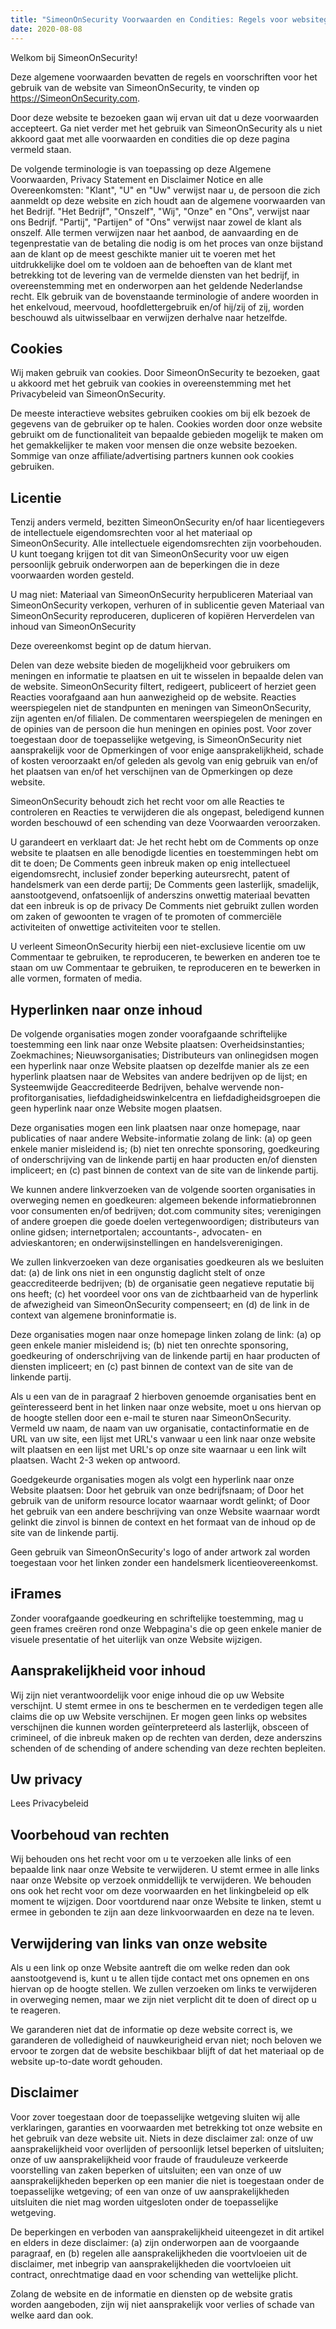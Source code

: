 ```yaml
---
title: "SimeonOnSecurity Voorwaarden en Condities: Regels voor websitegebruik"
date: 2020-08-08
---
```


Welkom bij SimeonOnSecurity!

Deze algemene voorwaarden bevatten de regels en voorschriften voor het gebruik van de website van SimeonOnSecurity, te vinden op https://SimeonOnSecurity.com.

Door deze website te bezoeken gaan wij ervan uit dat u deze voorwaarden accepteert. Ga niet verder met het gebruik van SimeonOnSecurity als u niet akkoord gaat met alle voorwaarden en condities die op deze pagina vermeld staan.

De volgende terminologie is van toepassing op deze Algemene Voorwaarden, Privacy Statement en Disclaimer Notice en alle Overeenkomsten: "Klant", "U" en "Uw" verwijst naar u, de persoon die zich aanmeldt op deze website en zich houdt aan de algemene voorwaarden van het Bedrijf. "Het Bedrijf", "Onszelf", "Wij", "Onze" en "Ons", verwijst naar ons Bedrijf. "Partij", "Partijen" of "Ons" verwijst naar zowel de klant als onszelf. Alle termen verwijzen naar het aanbod, de aanvaarding en de tegenprestatie van de betaling die nodig is om het proces van onze bijstand aan de klant op de meest geschikte manier uit te voeren met het uitdrukkelijke doel om te voldoen aan de behoeften van de klant met betrekking tot de levering van de vermelde diensten van het bedrijf, in overeenstemming met en onderworpen aan het geldende Nederlandse recht. Elk gebruik van de bovenstaande terminologie of andere woorden in het enkelvoud, meervoud, hoofdlettergebruik en/of hij/zij of zij, worden beschouwd als uitwisselbaar en verwijzen derhalve naar hetzelfde.

## Cookies

Wij maken gebruik van cookies. Door SimeonOnSecurity te bezoeken, gaat u akkoord met het gebruik van cookies in overeenstemming met het Privacybeleid van SimeonOnSecurity.

De meeste interactieve websites gebruiken cookies om bij elk bezoek de gegevens van de gebruiker op te halen. Cookies worden door onze website gebruikt om de functionaliteit van bepaalde gebieden mogelijk te maken om het gemakkelijker te maken voor mensen die onze website bezoeken. Sommige van onze affiliate/advertising partners kunnen ook cookies gebruiken.

## Licentie

Tenzij anders vermeld, bezitten SimeonOnSecurity en/of haar licentiegevers de intellectuele eigendomsrechten voor al het materiaal op SimeonOnSecurity. Alle intellectuele eigendomsrechten zijn voorbehouden. U kunt toegang krijgen tot dit van SimeonOnSecurity voor uw eigen persoonlijk gebruik onderworpen aan de beperkingen die in deze voorwaarden worden gesteld.

U mag niet:
Materiaal van SimeonOnSecurity herpubliceren Materiaal van SimeonOnSecurity verkopen, verhuren of in sublicentie geven Materiaal van SimeonOnSecurity reproduceren, dupliceren of kopiëren Herverdelen van inhoud van SimeonOnSecurity

Deze overeenkomst begint op de datum hiervan.

Delen van deze website bieden de mogelijkheid voor gebruikers om meningen en informatie te plaatsen en uit te wisselen in bepaalde delen van de website. SimeonOnSecurity filtert, redigeert, publiceert of herziet geen Reacties voorafgaand aan hun aanwezigheid op de website. Reacties weerspiegelen niet de standpunten en meningen van SimeonOnSecurity, zijn agenten en/of filialen. De commentaren weerspiegelen de meningen en de opinies van de persoon die hun meningen en opinies post. Voor zover toegestaan door de toepasselijke wetgeving, is SimeonOnSecurity niet aansprakelijk voor de Opmerkingen of voor enige aansprakelijkheid, schade of kosten veroorzaakt en/of geleden als gevolg van enig gebruik van en/of het plaatsen van en/of het verschijnen van de Opmerkingen op deze website.

SimeonOnSecurity behoudt zich het recht voor om alle Reacties te controleren en Reacties te verwijderen die als ongepast, beledigend kunnen worden beschouwd of een schending van deze Voorwaarden veroorzaken.

U garandeert en verklaart dat:
Je het recht hebt om de Comments op onze website te plaatsen en alle benodigde licenties en toestemmingen hebt om dit te doen; De Comments geen inbreuk maken op enig intellectueel eigendomsrecht, inclusief zonder beperking auteursrecht, patent of handelsmerk van een derde partij; De Comments geen lasterlijk, smadelijk, aanstootgevend, onfatsoenlijk of anderszins onwettig materiaal bevatten dat een inbreuk is op de privacy De Comments niet gebruikt zullen worden om zaken of gewoonten te vragen of te promoten of commerciële activiteiten of onwettige activiteiten voor te stellen.

U verleent SimeonOnSecurity hierbij een niet-exclusieve licentie om uw Commentaar te gebruiken, te reproduceren, te bewerken en anderen toe te staan om uw Commentaar te gebruiken, te reproduceren en te bewerken in alle vormen, formaten of media.

## Hyperlinken naar onze inhoud

De volgende organisaties mogen zonder voorafgaande schriftelijke toestemming een link naar onze Website plaatsen:
Overheidsinstanties; Zoekmachines; Nieuwsorganisaties; Distributeurs van onlinegidsen mogen een hyperlink naar onze Website plaatsen op dezelfde manier als ze een hyperlink plaatsen naar de Websites van andere bedrijven op de lijst; en Systeemwijde Geaccrediteerde Bedrijven, behalve wervende non-profitorganisaties, liefdadigheidswinkelcentra en liefdadigheidsgroepen die geen hyperlink naar onze Website mogen plaatsen.

Deze organisaties mogen een link plaatsen naar onze homepage, naar publicaties of naar andere Website-informatie zolang de link: (a) op geen enkele manier misleidend is; (b) niet ten onrechte sponsoring, goedkeuring of onderschrijving van de linkende partij en haar producten en/of diensten impliceert; en (c) past binnen de context van de site van de linkende partij.

We kunnen andere linkverzoeken van de volgende soorten organisaties in overweging nemen en goedkeuren:
algemeen bekende informatiebronnen voor consumenten en/of bedrijven; dot.com community sites; verenigingen of andere groepen die goede doelen vertegenwoordigen; distributeurs van online gidsen; internetportalen; accountants-, advocaten- en advieskantoren; en onderwijsinstellingen en handelsverenigingen.

We zullen linkverzoeken van deze organisaties goedkeuren als we besluiten dat: (a) de link ons niet in een ongunstig daglicht stelt of onze geaccrediteerde bedrijven; (b) de organisatie geen negatieve reputatie bij ons heeft; (c) het voordeel voor ons van de zichtbaarheid van de hyperlink de afwezigheid van SimeonOnSecurity compenseert; en (d) de link in de context van algemene broninformatie is.

Deze organisaties mogen naar onze homepage linken zolang de link: (a) op geen enkele manier misleidend is; (b) niet ten onrechte sponsoring, goedkeuring of onderschrijving van de linkende partij en haar producten of diensten impliceert; en (c) past binnen de context van de site van de linkende partij.

Als u een van de in paragraaf 2 hierboven genoemde organisaties bent en geïnteresseerd bent in het linken naar onze website, moet u ons hiervan op de hoogte stellen door een e-mail te sturen naar SimeonOnSecurity. Vermeld uw naam, de naam van uw organisatie, contactinformatie en de URL van uw site, een lijst met URL's vanwaar u een link naar onze website wilt plaatsen en een lijst met URL's op onze site waarnaar u een link wilt plaatsen. Wacht 2-3 weken op antwoord.

Goedgekeurde organisaties mogen als volgt een hyperlink naar onze Website plaatsen:
Door het gebruik van onze bedrijfsnaam; of Door het gebruik van de uniform resource locator waarnaar wordt gelinkt; of Door het gebruik van een andere beschrijving van onze Website waarnaar wordt gelinkt die zinvol is binnen de context en het formaat van de inhoud op de site van de linkende partij.

Geen gebruik van SimeonOnSecurity's logo of ander artwork zal worden toegestaan voor het linken zonder een handelsmerk licentieovereenkomst.

## iFrames

Zonder voorafgaande goedkeuring en schriftelijke toestemming, mag u geen frames creëren rond onze Webpagina's die op geen enkele manier de visuele presentatie of het uiterlijk van onze Website wijzigen.

## Aansprakelijkheid voor inhoud

Wij zijn niet verantwoordelijk voor enige inhoud die op uw Website verschijnt. U stemt ermee in ons te beschermen en te verdedigen tegen alle claims die op uw Website verschijnen. Er mogen geen links op websites verschijnen die kunnen worden geïnterpreteerd als lasterlijk, obsceen of crimineel, of die inbreuk maken op de rechten van derden, deze anderszins schenden of de schending of andere schending van deze rechten bepleiten.

## Uw privacy

Lees Privacybeleid

## Voorbehoud van rechten

Wij behouden ons het recht voor om u te verzoeken alle links of een bepaalde link naar onze Website te verwijderen. U stemt ermee in alle links naar onze Website op verzoek onmiddellijk te verwijderen. We behouden ons ook het recht voor om deze voorwaarden en het linkingbeleid op elk moment te wijzigen. Door voortdurend naar onze Website te linken, stemt u ermee in gebonden te zijn aan deze linkvoorwaarden en deze na te leven.

## Verwijdering van links van onze website

Als u een link op onze Website aantreft die om welke reden dan ook aanstootgevend is, kunt u te allen tijde contact met ons opnemen en ons hiervan op de hoogte stellen. We zullen verzoeken om links te verwijderen in overweging nemen, maar we zijn niet verplicht dit te doen of direct op u te reageren.

We garanderen niet dat de informatie op deze website correct is, we garanderen de volledigheid of nauwkeurigheid ervan niet; noch beloven we ervoor te zorgen dat de website beschikbaar blijft of dat het materiaal op de website up-to-date wordt gehouden.
## Disclaimer

Voor zover toegestaan door de toepasselijke wetgeving sluiten wij alle verklaringen, garanties en voorwaarden met betrekking tot onze website en het gebruik van deze website uit. Niets in deze disclaimer zal:
onze of uw aansprakelijkheid voor overlijden of persoonlijk letsel beperken of uitsluiten; onze of uw aansprakelijkheid voor fraude of frauduleuze verkeerde voorstelling van zaken beperken of uitsluiten; een van onze of uw aansprakelijkheden beperken op een manier die niet is toegestaan onder de toepasselijke wetgeving; of een van onze of uw aansprakelijkheden uitsluiten die niet mag worden uitgesloten onder de toepasselijke wetgeving.

De beperkingen en verboden van aansprakelijkheid uiteengezet in dit artikel en elders in deze disclaimer: (a) zijn onderworpen aan de voorgaande paragraaf, en (b) regelen alle aansprakelijkheden die voortvloeien uit de disclaimer, met inbegrip van aansprakelijkheden die voortvloeien uit contract, onrechtmatige daad en voor schending van wettelijke plicht.

Zolang de website en de informatie en diensten op de website gratis worden aangeboden, zijn wij niet aansprakelijk voor verlies of schade van welke aard dan ook.
